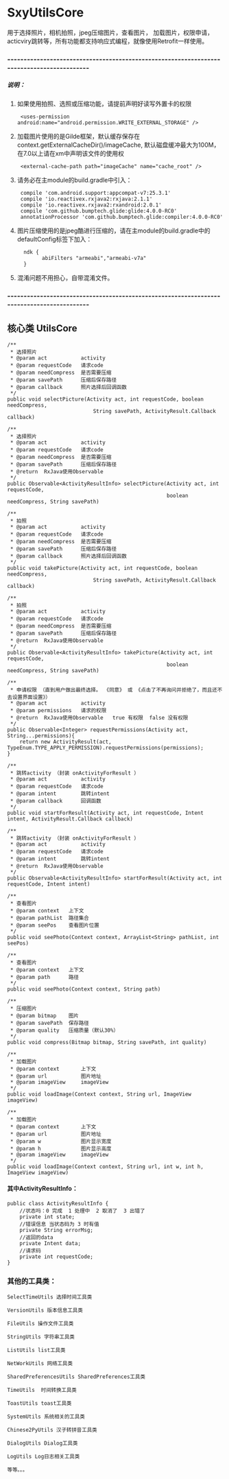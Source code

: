 # SxyUtilsCore
 用于选择照片，相机拍照，jpeg压缩图片，查看图片， 加载图片，权限申请，acticviry跳转等，所有功能都支持响应式编程，就像使用Retrofit一样使用。

### ------------------------------------------------------------------------------------------
##### 说明：

1. 如果使用拍照、选照或压缩功能，请提前声明好读写外置卡的权限
    
        <uses-permission android:name="android.permission.WRITE_EXTERNAL_STORAGE" />
        
2. 加载图片使用的是Gilde框架，默认缓存保存在context.getExternalCacheDir()/imageCache, 默认磁盘缓冲最大为100M，在7.0以上请在xm中声明该文件的使用权
 
        <external-cache-path path="imageCache" name="cache_root" />

3. 请务必在主module的build.gradle中引入：

        compile 'com.android.support:appcompat-v7:25.3.1'
        compile 'io.reactivex.rxjava2:rxjava:2.1.1'
        compile 'io.reactivex.rxjava2:rxandroid:2.0.1'
        compile 'com.github.bumptech.glide:glide:4.0.0-RC0'
        annotationProcessor 'com.github.bumptech.glide:compiler:4.0.0-RC0'

4. 图片压缩使用的是jpeg酷进行压缩的，请在主module的build.gradle中的defaultConfig标签下加入：

         ndk {
               abiFilters "armeabi","armeabi-v7a"
         }

5. 混淆问题不用担心，自带混淆文件。
### ------------------------------------------------------------------------------------------

## 核心类 UtilsCore

    /**
     * 选择照片
     * @param act           activity
     * @param requestCode   请求code
     * @param needCompress  是否需要压缩
     * @param savePath      压缩后保存路径
     * @param callback      照片选择后回调函数
     */
    public void selectPicture(Activity act, int requestCode, boolean needCompress,
                                String savePath, ActivityResult.Callback callback)

    /**
     * 选择照片
     * @param act           activity
     * @param requestCode   请求code
     * @param needCompress  是否需要压缩
     * @param savePath      压缩后保存路径
     * @return  RxJava使用Observable
     */
    public Observable<ActivityResultInfo> selectPicture(Activity act, int requestCode,
                                                        boolean needCompress, String savePath)

    /**
     * 拍照
     * @param act           activity
     * @param requestCode   请求code
     * @param needCompress  是否需要压缩
     * @param savePath      压缩后保存路径
     * @param callback      照片选择后回调函数
     */
    public void takePicture(Activity act, int requestCode, boolean needCompress,
                                String savePath, ActivityResult.Callback callback)

    /**
     * 拍照
     * @param act           activity
     * @param requestCode   请求code
     * @param needCompress  是否需要压缩
     * @param savePath      压缩后保存路径
     * @return  RxJava使用Observable
     */
    public Observable<ActivityResultInfo> takePicture(Activity act, int requestCode,
                                                        boolean needCompress, String savePath)

    /**
     * 申请权限 （直到用户做出最终选择。 《同意》 或 《点击了不再询问并拒绝了，而且还不去设置界面设置》）
     * @param act           activity
     * @param permissions   请求的权限
     * @return  RxJava使用Observable   true 有权限  false 没有权限
     */
    public Observable<Integer> requestPermissions(Activity act, String...permissions){
        return new ActivityResult(act, TypeEnum.TYPE_APPLY_PERMISSION).requestPermissions(permissions);
    }

    /**
     * 跳转activity （封装 onActivityForResult ）
     * @param act           activity
     * @param requestCode   请求code
     * @param intent        跳转intent
     * @param callback      回调函数
     */
    public void startForResult(Activity act, int requestCode, Intent intent, ActivityResult.Callback callback)

    /**
     * 跳转activity （封装 onActivityForResult ）
     * @param act           activity
     * @param requestCode   请求code
     * @param intent        跳转intent
     * @return  RxJava使用Observable
     */
    public Observable<ActivityResultInfo> startForResult(Activity act, int requestCode, Intent intent)

    /**
     * 查看图片
     * @param context   上下文
     * @param pathList  路径集合
     * @param seePos    查看图片位置
     */
    public void seePhoto(Context context, ArrayList<String> pathList, int seePos)

    /**
     * 查看图片
     * @param context   上下文
     * @param path      路径
     */
    public void seePhoto(Context context, String path)

    /**
     * 压缩图片
     * @param bitmap    图片
     * @param savePath  保存路径
     * @param quality   压缩质量（默认30%）
     */
    public void compress(Bitmap bitmap, String savePath, int quality)

    /**
     * 加载图片
     * @param context       上下文
     * @param url           图片地址
     * @param imageView     imageView
     */
    public void loadImage(Context context, String url, ImageView imageView)

    /**
     * 加载图片
     * @param context       上下文
     * @param url           图片地址
     * @param w             图片显示宽度
     * @param h             图片显示高度
     * @param imageView     imageView
     */
    public void loadImage(Context context, String url, int w, int h, ImageView imageView)

#### 其中ActivityResultInfo：

    public class ActivityResultInfo {
        //状态吗：0 完成  1 处理中  2 取消了  3 出错了
        private int state;
        //错误信息 当状态码为 3 时有值
        private String errorMsg;
        //返回的data
        private Intent data;
        //请求码
        private int requestCode;
    }

### 其他的工具类：

    SelectTimeUtils 选择时间工具类

    VersionUtils 版本信息工具类

    FileUtils 操作文件工具类

    StringUtils 字符串工具类

    ListUtils list工具类

    NetWorkUtils 网络工具类

    SharedPreferencesUtils SharedPreferences工具类

    TimeUtils  时间转换工具类

    ToastUtils toast工具类

    SystemUtils 系统相关的工具类

    Chinese2PyUtils 汉子转拼音工具类
    
    DialogUtils Dialog工具类
    
    LogUtils Log日志相关工具类

    等等。。。
    